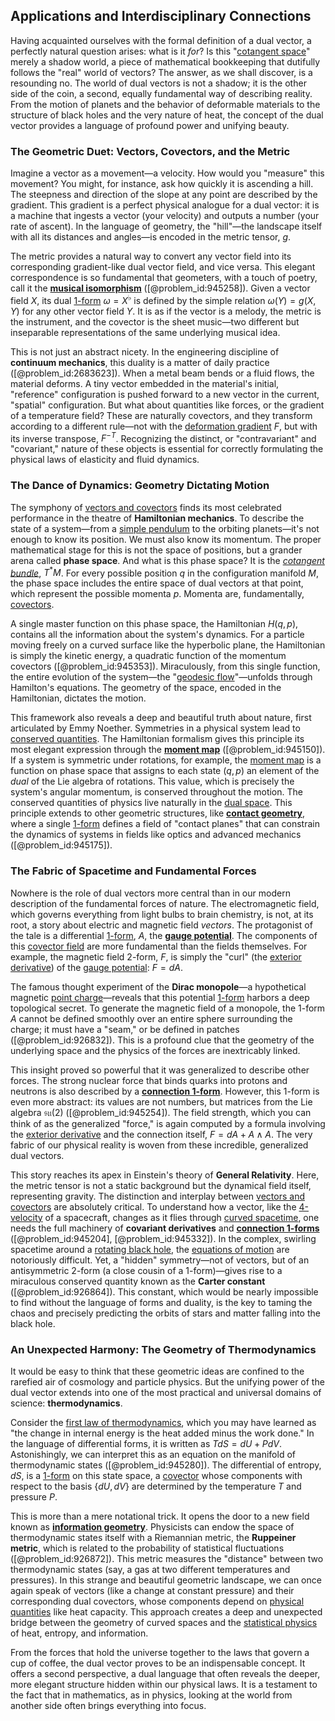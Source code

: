 ## Applications and Interdisciplinary Connections

Having acquainted ourselves with the formal definition of a dual vector, a perfectly natural question arises: what is it *for*? Is this "[cotangent space](@article_id:270022)" merely a shadow world, a piece of mathematical bookkeeping that dutifully follows the "real" world of vectors? The answer, as we shall discover, is a resounding no. The world of dual vectors is not a shadow; it is the other side of the coin, a second, equally fundamental way of describing reality. From the motion of planets and the behavior of deformable materials to the structure of black holes and the very nature of heat, the concept of the dual vector provides a language of profound power and unifying beauty.

### The Geometric Duet: Vectors, Covectors, and the Metric

Imagine a vector as a movement—a velocity. How would you "measure" this movement? You might, for instance, ask how quickly it is ascending a hill. The steepness and direction of the slope at any point are described by the gradient. This gradient is a perfect physical analogue for a dual vector: it is a machine that ingests a vector (your velocity) and outputs a number (your rate of ascent). In the language of geometry, the "hill"—the landscape itself with all its distances and angles—is encoded in the metric tensor, $g$.

The metric provides a natural way to convert any vector field into its corresponding gradient-like dual vector field, and vice versa. This elegant correspondence is so fundamental that geometers, with a touch of poetry, call it the **[musical isomorphism](@article_id:158259)** ([@problem_id:945258]). Given a vector field $X$, its dual [1-form](@article_id:275357) $\omega = X^\flat$ is defined by the simple relation $\omega(Y) = g(X, Y)$ for any other vector field $Y$. It is as if the vector is a melody, the metric is the instrument, and the covector is the sheet music—two different but inseparable representations of the same underlying musical idea.

This is not just an abstract nicety. In the engineering discipline of **continuum mechanics**, this duality is a matter of daily practice ([@problem_id:2683623]). When a metal beam bends or a fluid flows, the material deforms. A tiny vector embedded in the material's initial, "reference" configuration is pushed forward to a new vector in the current, "spatial" configuration. But what about quantities like forces, or the gradient of a temperature field? These are naturally covectors, and they transform according to a different rule—not with the [deformation gradient](@article_id:163255) $F$, but with its inverse transpose, $F^{-T}$. Recognizing the distinct, or "contravariant" and "covariant," nature of these objects is essential for correctly formulating the physical laws of elasticity and fluid dynamics.

### The Dance of Dynamics: Geometry Dictating Motion

The symphony of [vectors and covectors](@article_id:180634) finds its most celebrated performance in the theatre of **Hamiltonian mechanics**. To describe the state of a system—from a [simple pendulum](@article_id:276177) to the orbiting planets—it's not enough to know its position. We must also know its momentum. The proper mathematical stage for this is not the space of positions, but a grander arena called **phase space**. And what is this phase space? It is the *[cotangent bundle](@article_id:160795)*, $T^*M$. For every possible position $q$ in the configuration manifold $M$, the phase space includes the entire space of dual vectors at that point, which represent the possible momenta $p$. Momenta are, fundamentally, [covectors](@article_id:157233).

A single master function on this phase space, the Hamiltonian $H(q, p)$, contains all the information about the system's dynamics. For a particle moving freely on a curved surface like the hyperbolic plane, the Hamiltonian is simply the kinetic energy, a quadratic function of the momentum covectors ([@problem_id:945353]). Miraculously, from this single function, the entire evolution of the system—the "[geodesic flow](@article_id:269875)"—unfolds through Hamilton's equations. The geometry of the space, encoded in the Hamiltonian, dictates the motion.

This framework also reveals a deep and beautiful truth about nature, first articulated by Emmy Noether. Symmetries in a physical system lead to [conserved quantities](@article_id:148009). The Hamiltonian formalism gives this principle its most elegant expression through the **[moment map](@article_id:157444)** ([@problem_id:945150]). If a system is symmetric under rotations, for example, the [moment map](@article_id:157444) is a function on phase space that assigns to each state $(q, p)$ an element of the *dual* of the Lie algebra of rotations. This value, which is precisely the system's angular momentum, is conserved throughout the motion. The conserved quantities of physics live naturally in the [dual space](@article_id:146451). This principle extends to other geometric structures, like **[contact geometry](@article_id:634903)**, where a single [1-form](@article_id:275357) defines a field of "contact planes" that can constrain the dynamics of systems in fields like optics and advanced mechanics ([@problem_id:945175]).

### The Fabric of Spacetime and Fundamental Forces

Nowhere is the role of dual vectors more central than in our modern description of the fundamental forces of nature. The electromagnetic field, which governs everything from light bulbs to brain chemistry, is not, at its root, a story about electric and magnetic field *vectors*. The protagonist of the tale is a differential [1-form](@article_id:275357), $A$, the **[gauge potential](@article_id:188491)**. The components of this [covector field](@article_id:186361) are more fundamental than the fields themselves. For example, the magnetic field 2-form, $F$, is simply the "curl" (the [exterior derivative](@article_id:161406)) of the [gauge potential](@article_id:188491): $F = dA$.

The famous thought experiment of the **Dirac monopole**—a hypothetical magnetic [point charge](@article_id:273622)—reveals that this potential [1-form](@article_id:275357) harbors a deep topological secret. To generate the magnetic field of a monopole, the 1-form $A$ cannot be defined smoothly over an entire sphere surrounding the charge; it must have a "seam," or be defined in patches ([@problem_id:926832]). This is a profound clue that the geometry of the underlying space and the physics of the forces are inextricably linked.

This insight proved so powerful that it was generalized to describe other forces. The strong nuclear force that binds quarks into protons and neutrons is also described by a **[connection 1-form](@article_id:180638)**. However, this 1-form is even more abstract: its values are not numbers, but matrices from the Lie algebra $\mathfrak{su}(2)$ ([@problem_id:945254]). The field strength, which you can think of as the generalized "force," is again computed by a formula involving the [exterior derivative](@article_id:161406) and the connection itself, $F = dA + A \wedge A$. The very fabric of our physical reality is woven from these incredible, generalized dual vectors.

This story reaches its apex in Einstein's theory of **General Relativity**. Here, the metric tensor is not a static background but the dynamical field itself, representing gravity. The distinction and interplay between [vectors and covectors](@article_id:180634) are absolutely critical. To understand how a vector, like the [4-velocity](@article_id:260601) of a spacecraft, changes as it flies through [curved spacetime](@article_id:184444), one needs the full machinery of **covariant derivatives** and **[connection 1-forms](@article_id:185399)** ([@problem_id:945204], [@problem_id:945332]). In the complex, swirling spacetime around a [rotating black hole](@article_id:261173), the [equations of motion](@article_id:170226) are notoriously difficult. Yet, a "hidden" symmetry—not of vectors, but of an antisymmetric 2-form (a close cousin of a 1-form)—gives rise to a miraculous conserved quantity known as the **Carter constant** ([@problem_id:926864]). This constant, which would be nearly impossible to find without the language of forms and duality, is the key to taming the chaos and precisely predicting the orbits of stars and matter falling into the black hole.

### An Unexpected Harmony: The Geometry of Thermodynamics

It would be easy to think that these geometric ideas are confined to the rarefied air of cosmology and particle physics. But the unifying power of the dual vector extends into one of the most practical and universal domains of science: **thermodynamics**.

Consider the [first law of thermodynamics](@article_id:145991), which you may have learned as "the change in internal energy is the heat added minus the work done." In the language of differential forms, it is written as $T dS = dU + P dV$. Astonishingly, we can interpret this as an equation on the manifold of thermodynamic states ([@problem_id:945280]). The differential of entropy, $dS$, is a [1-form](@article_id:275357) on this state space, a [covector](@article_id:149769) whose components with respect to the basis $\{dU, dV\}$ are determined by the temperature $T$ and pressure $P$.

This is more than a mere notational trick. It opens the door to a new field known as **[information geometry](@article_id:140689)**. Physicists can endow the space of thermodynamic states itself with a Riemannian metric, the **Ruppeiner metric**, which is related to the probability of statistical fluctuations ([@problem_id:926872]). This metric measures the "distance" between two thermodynamic states (say, a gas at two different temperatures and pressures). In this strange and beautiful geometric landscape, we can once again speak of vectors (like a change at constant pressure) and their corresponding dual covectors, whose components depend on [physical quantities](@article_id:176901) like heat capacity. This approach creates a deep and unexpected bridge between the geometry of curved spaces and the [statistical physics](@article_id:142451) of heat, entropy, and information.

From the forces that hold the universe together to the laws that govern a cup of coffee, the dual vector proves to be an indispensable concept. It offers a second perspective, a dual language that often reveals the deeper, more elegant structure hidden within our physical laws. It is a testament to the fact that in mathematics, as in physics, looking at the world from another side often brings everything into focus.